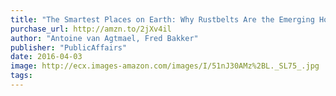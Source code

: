 ```yaml
---
title: "The Smartest Places on Earth: Why Rustbelts Are the Emerging Hotspots of Global Innovation"
purchase_url: http://amzn.to/2jXv4il
author: "Antoine van Agtmael, Fred Bakker"
publisher: "PublicAffairs"
date: 2016-04-03
image: http://ecx.images-amazon.com/images/I/51nJ30AMz%2BL._SL75_.jpg
tags:
---
```


